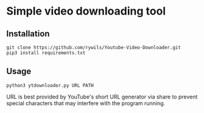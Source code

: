 # Simple video downloading tool


## Installation
```
git clone https://github.com/rywils/Youtube-Video-Downloader.git
pip3 install requirements.txt
```

## Usage

```
python3 ytdownloader.py URL PATH
```


URL is best provided by YouTube's short URL generator via share to prevent special characters that may interfere with the program running.
